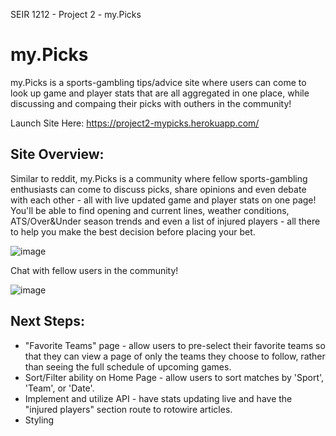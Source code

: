 SEIR 1212 - Project 2 - my.Picks

# my.Picks
my.Picks is a sports-gambling tips/advice site where users can come to look up game and player stats that are all aggregated in one place, while discussing and compaing their picks with outhers in the community!

Launch Site Here: https://project2-mypicks.herokuapp.com/

## Site Overview: 
Similar to reddit, my.Picks is a community where fellow sports-gambling enthusiasts can come to discuss picks, share opinions and even debate with each other - all with live updated game and player stats on one page! You'll be able to find opening and current lines, weather conditions, ATS/Over&Under season trends and even a list of injured players - all there to help you make the best decision before placing your bet.

![image](https://user-images.githubusercontent.com/119904805/215062578-5024f8ae-4020-4988-ac61-73eedf7bfd3d.png)

Chat with fellow users in the community!

![image](https://user-images.githubusercontent.com/119904805/215062864-9a86aadf-d889-444b-8453-e4b79f7244c7.png)

## Next Steps: 
* "Favorite Teams" page - allow users to pre-select their favorite teams so that they can view a page of only the teams they choose to follow, rather than seeing the full schedule of upcoming games.
* Sort/Filter ability on Home Page - allow users to sort matches by 'Sport', 'Team', or 'Date'.
* Implement and utilize API - have stats updating live and have the "injured players" section route to rotowire articles.
* Styling


